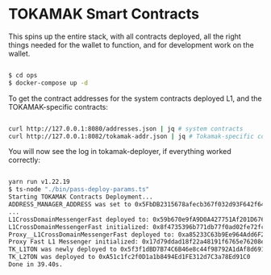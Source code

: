 # TOKAMAK Smart Contracts

This spins up the entire stack, with all contracts deployed, all the right things needed for the wallet to function, and for development work on the wallet.

```bash

$ cd ops
$ docker-compose up -d

```

To get the contract addresses for the system contracts deployed L1, and the TOKAMAK-specific contracts:

```bash

curl http://127.0.0.1:8080/addresses.json | jq # system contracts
curl http://127.0.0.1:8082/tokamak-addr.json | jq # Tokamak-specific contracts

```

You will now see the log in tokamak-deployer, if everything worked correctly:

```bash

yarn run v1.22.19
$ ts-node "./bin/pass-deploy-params.ts"
Starting TOKAMAK Contracts Deployment...
ADDRESS_MANAGER_ADDRESS was set to 0x5FbDB2315678afecb367f032d93F642f64180aa3
...
L1CrossDomainMessengerFast deployed to: 0x59b670e9fA9D0A427751Af201D676719a970857b
L1CrossDomainMessengerFast initialized: 0x8f4735396b771db77f0ad02fe72fce76bd878eae40690f7b5ae00283d580b3c0
Proxy__L1CrossDomainMessengerFast deployed to: 0xa85233C63b9Ee964Add6F2cffe00Fd84eb32338f
Proxy Fast L1 Messenger initialized: 0x17d79ddad18f22a48191f6765e76208e5430e7321ab040a806749277679b6dab
TK_L1TON was newly deployed to 0x5f3f1dBD7B74C6B46e8c44f98792A1dAf8d69154
TK_L2TON was deployed to 0xA51c1fc2f0D1a1b8494Ed1FE312d7C3a78Ed91C0
Done in 39.40s.

```